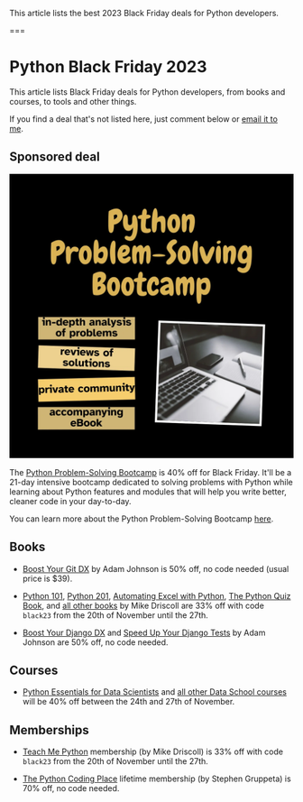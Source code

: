 This article lists the best 2023 Black Friday deals for Python developers.

===


# Python Black Friday 2023

This article lists Black Friday deals for Python developers, from books and courses, to tools and other things.

If you find a deal that's not listed here, just comment below or [email it to me](mailto:rodrigo@mathspp.com).


## Sponsored deal

[![](_bootcamp.webp)](/pythonbootcamp)

The [Python Problem-Solving Bootcamp](/pythonbootcamp) is 40% off for Black Friday.
It'll be a 21-day intensive bootcamp dedicated to solving problems with Python while learning about Python features and modules that will help you write better, cleaner code in your day-to-day.

You can learn more about the Python Problem-Solving Bootcamp [here](/pythonbootcamp).


## Books

 - [Boost Your Git DX](https://gumroad.com/a/817193683/wlrcr) by Adam Johnson is 50% off, no code needed (usual price is $39).

 - [Python 101](https://driscollis.gumroad.com/l/pypy101), [Python 201](https://driscollis.gumroad.com/l/py201), [Automating Excel with Python](https://driscollis.gumroad.com/l/openpyxl), [The Python Quiz Book](https://driscollis.gumroad.com/l/pyquiz), and [all other books](https://driscollis.gumroad.com) by Mike Driscoll are 33% off with code `black23` from the 20th of November until the 27th.

 - [Boost Your Django DX](https://gumroad.com/a/817193683/epPif) and [Speed Up Your Django Tests](https://gumroad.com/a/817193683/gLNvJ) by Adam Johnson are 50% off, no code needed.


## Courses

 - [Python Essentials for Data Scientists](https://courses.dataschool.io/python-essentials-for-data-scientists) and [all other Data School courses](https://courses.dataschool.io/black-friday) will be 40% off between the 24th and 27th of November.


## Memberships

 - [Teach Me Python](https://teachmepython.com) membership (by Mike Driscoll) is 33% off with code `black23` from the 20th of November until the 27th.

 - [The Python Coding Place](https://thepythoncodingplace.com) lifetime membership (by Stephen Gruppeta) is 70% off, no code needed.


<!--
Matt Harrison
Real Python
Patrick
Sundeep
PyCharm
AWS? Azure?
-->
